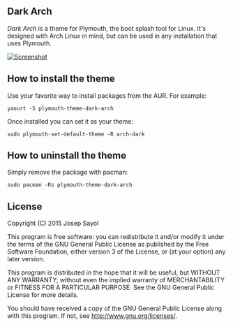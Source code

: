 ## Dark Arch

*Dark Arch* is a theme for Plymouth, the boot splash tool for Linux. It's designed with Arch Linux in mind, but can be used in any installation that uses Plymouth.

[![Screenshot](https://jsayol.github.io/dark-arch-plymouth-theme/img/screenshot_small.png)](https://jsayol.github.io/dark-arch-plymouth-theme/img/screenshot.png)

## How to install the theme
Use your favorite way to install packages from the AUR. For example:

    yaourt -S plymouth-theme-dark-arch

Once installed you can set it as your theme:

    sudo plymouth-set-default-theme -R arch-dark

## How to uninstall the theme
Simply remove the package with pacman:

    sudo pacman -Rs plymouth-theme-dark-arch

## License

Copyright (C) 2015  Josep Sayol

This program is free software: you can redistribute it and/or modify
it under the terms of the GNU General Public License as published by
the Free Software Foundation, either version 3 of the License, or
(at your option) any later version.

This program is distributed in the hope that it will be useful,
but WITHOUT ANY WARRANTY; without even the implied warranty of
MERCHANTABILITY or FITNESS FOR A PARTICULAR PURPOSE.  See the
GNU General Public License for more details.

You should have received a copy of the GNU General Public License
along with this program.  If not, see <http://www.gnu.org/licenses/>.

